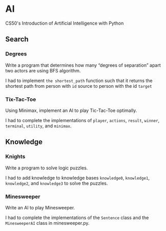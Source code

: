 # AI
CS50's Introduction of Artificial Intelligence with Python

## Search

### Degrees

Write a program that determines how many “degrees of separation” apart two actors are using BFS algorithm.

I had to implement `the shortest_path` function such that it returns the shortest path from person with `id` source to person with the id `target`

### Tix-Tac-Toe

Using Minimax, implement an AI to play Tic-Tac-Toe optimally.

I had to complete the implementations of `player`, `actions`, `result`, `winner`, `terminal`, `utility`, and `minimax`.

## Knowledge

### Knights

Write a program to solve logic puzzles.

I had to add knowledge to knowledge bases `knowledge0`, `knowledge1`, `knowledge2`, and `knowledge3` to solve the puzzles.

### Minesweeper

Write an AI to play Minesweeper.

I had to complete the implementations of the `Sentence` class and the `MinesweeperAI` class in minesweeper.py.
